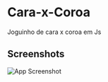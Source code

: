 # Cara-x-Coroa
Joguinho de cara x coroa em Js

## Screenshots

![App Screenshot](https://media.discordapp.net/attachments/889713676649652234/1134513829770973225/image.png?width=509&height=559)

